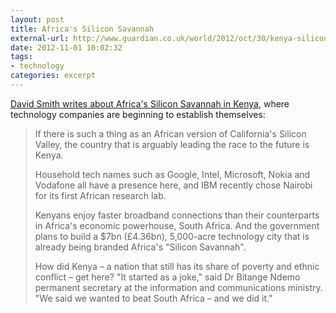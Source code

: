 ```yaml
---
layout: post
title: Africa's Silicon Savannah
external-url: http://www.guardian.co.uk/world/2012/oct/30/kenya-silicon-savannah-digital-technology?CMP=twt_gu
date: 2012-11-01 10:02:32
tags:
- technology
categories: excerpt
---
```

[David Smith writes about Africa's Silicon Savannah in Kenya](http://www.guardian.co.uk/world/2012/oct/30/kenya-silicon-savannah-digital-technology?CMP=twt_gu), where technology companies are beginning to establish themselves:

> If there is such a thing as an African version of California's Silicon Valley, the country that is arguably leading the race to the future is Kenya.
> 
> Household tech names such as Google, Intel, Microsoft, Nokia and Vodafone all have a presence here, and IBM recently chose Nairobi for its first African research lab.
> 
> Kenyans enjoy faster broadband connections than their counterparts in Africa's economic powerhouse, South Africa. And the government plans to build a $7bn (£4.36bn), 5,000-acre technology city that is already being branded Africa's "Silicon Savannah".
> 
> How did Kenya – a nation that still has its share of poverty and ethnic conflict – get here? "It started as a joke," said Dr Bitange Ndemo permanent secretary at the information and communications ministry. "We said we wanted to beat South Africa – and we did it."
